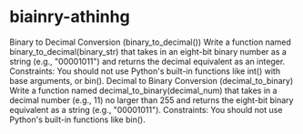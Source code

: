 # biainry-athinhg
Binary to Decimal Conversion (binary_to_decimal())
Write a function named binary_to_decimal(binary_str) that takes in an eight-bit binary number as a string (e.g., "00001011") and returns the decimal equivalent as an integer.
Constraints: You should not use Python's built-in functions like int() with base arguments, or bin().
Decimal to Binary Conversion (decimal_to_binary)
Write a function named decimal_to_binary(decimal_num) that takes in a decimal number (e.g., 11) no larger than 255 and returns the eight-bit binary equivalent as a string (e.g., "00001011").
Constraints: You should not use Python's built-in functions like bin().